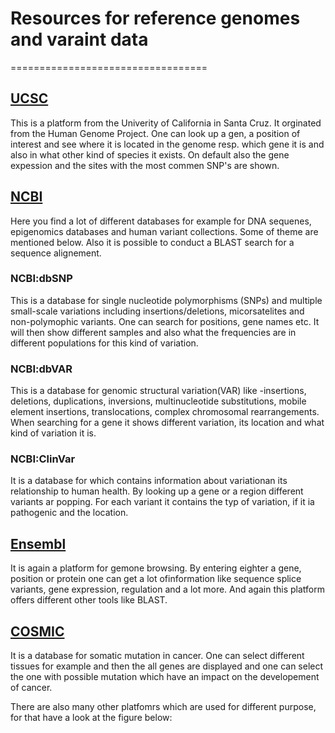 # Resources for reference genomes and varaint data
==================================

## [UCSC](http://genome.ucsc.edu/index.html)
This is a platform from the Univerity of California in Santa Cruz. It orginated from the Human Genome Project. One can look up a gen, a position of interest and see where it is located in the genome resp. which gene it is and also in what other kind of species it exists. On default also the gene expession and the sites with the most commen SNP's are shown.

## [NCBI](https://www.ncbi.nlm.nih.gov/projects/genome/guide/human/)
Here you find a lot of different databases for example for DNA sequenes, epigenomics databases and human variant collections. Some of theme are mentioned below. Also it is possible to conduct a BLAST search for a sequence alignement.
### NCBI:dbSNP
This is a database for single nucleotide polymorphisms (SNPs) and multiple small-scale variations including insertions/deletions, micorsatelites and non-polymophic variants. One can search for positions, gene names etc. It will then show different samples and also what the frequencies are in different populations for this kind of variation.
### NCBI:dbVAR
This is a database for genomic structural variation(VAR) like -insertions, deletions, duplications, inversions, multinucleotide substitutions, mobile element insertions, translocations, complex chromosomal rearrangements. When searching for a gene it shows different variation, its location and what kind of variation it is. 
### NCBI:ClinVar
It is a database for which contains information about variationan its relationship to human health. By looking up a gene or a region different variants ar popping. For each variant it contains the typ of variation, if it ia pathogenic and the location.

## [Ensembl](https://www.ensembl.org/index.html)
It is again a platform for gemone browsing. By entering eighter a gene, position or protein one can get a lot ofinformation like sequence splice variants, gene expression, regulation and a lot more. And again this platform offers different other tools like BLAST. 

## [COSMIC](https://cancer.sanger.ac.uk/cosmic)
It is a database for somatic mutation in cancer. One can select different tissues for example and then the all genes are displayed and one can select the one with possible mutation which have an impact on the developement of cancer.

There are also many other platfomrs which are used for different purpose, for that have a look at the figure below:
